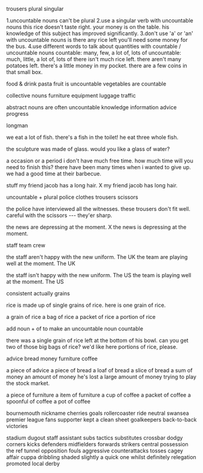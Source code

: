 trousers
plural
singular

1.uncountable nouns can't be plural
2.use a singular verb with uncountable nouns
        this rice doesn't taste right.
        your money is on the table.
        his knowledge of this subject has improved significantly.
3.don't use 'a' or 'an' with uncountable nouns
       is there any rice left
       you'll need some money for the bus.
4.use different words to talk about quantities with countable / uncountable nouns
      countable: many, few, a lot of, lots of
      uncountable: much, little, a lot of, lots of
           there isn't much rice left.
           there aren't many potatoes left.
           there's a little money in my pocket.
           there are a few coins in that small box.


food & drink
pasta
fruit is uncountable
vegetables are countable

collective nouns
furniture
equipment
luggage
traffic

abstract nouns are often uncountable
knowledge
information
advice
progress


longman

we eat a lot of fish.
there's a fish in the toilet!
he eat three whole fish.

the sculpture was made of glass.
would you like a glass of water?

a occasion or a period
i don't have much free time.
how much time will you need to finish this?
there have been many times when i wanted to give up.
we had a good time at their barbecue.


stuff
my friend jacob has a long hair.  X
my friend jacob has long hair. 


uncountable + plural
police
clothes
trousers
scissors
 
the police have interviewed all the witnesses.
these trousers don't fit well.
careful with the scissors --- they'er sharp.
  

the news are depressing at the moment.  X
the news is depressing at the moment. 



staff
team
crew

the staff aren't happy with the new uniform.  The UK
the team are playing well at the moment.      The UK

the staff isn't happy with the new uniform.  The US
the team is playing well at the moment.      The US



consistent
actually
grains


rice is made up of single grains of rice.
here is one grain of rice.

a grain of rice
a bag of rice
a packet of rice
a portion of rice


add noun + of to make an uncountable noun countable

there was a single grain of rice left at the bottom of his bowl.
can you get two of those big bags of rice?
we'd like here portions of rice, please.

advice
bread
money
furniture
coffee

a piece of advice
a piece of bread
a loaf of bread
a slice of bread
a sum of money
an amount of money
he's lost a large amount of money trying to play the stock market.

a piece of furniture
a item of furniture
a cup of coffee
a packet of coffee
a spoonful of coffee
a pot of coffee








bournemouth
nickname
cherries
goals
rollercoaster ride
neutral
swansea
premier
league
fans
supporter
kept a clean sheet
goalkeepers
back-to-back victories

stadium
dugout
staff
assistant
subs
tactics
substitutes
crossbar
dodgy
corners
kicks
defenders
midfielders
forwards
strikers
central
possession
the ref
tunnel
opposition
fouls
aggressive
counterattacks
tosses
cagey
affair
cuppa
dribbling
shaded
slightly
a quick one
whilst
definitely
relegation
promoted
local derby



